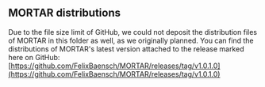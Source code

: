 ## MORTAR distributions
Due to the file size limit of GitHub, we could not deposit the distribution files of MORTAR in this folder as well, 
as we originally planned. You can find the distributions of MORTAR's latest version attached to the release marked here
on GitHub: [https://github.com/FelixBaensch/MORTAR/releases/tag/v1.0.1.0](https://github.com/FelixBaensch/MORTAR/releases/tag/v1.0.1.0)